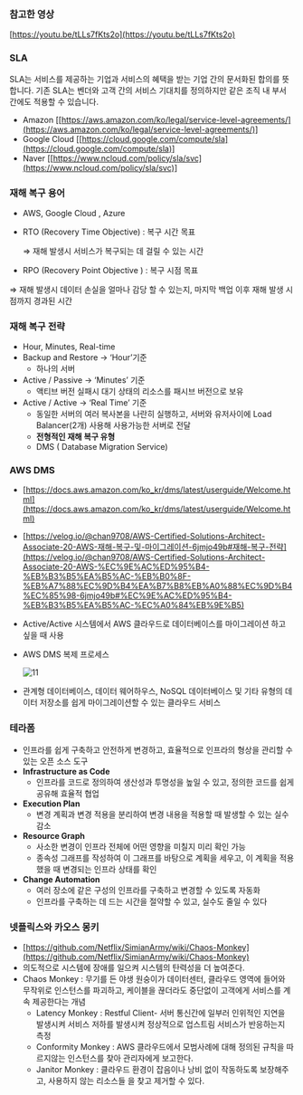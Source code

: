 ### 참고한 영상 
[https://youtu.be/tLLs7fKts2o](https://youtu.be/tLLs7fKts2o)

### SLA

SLA는 서비스를 제공하는 기업과 서비스의 혜택을 받는 기업 간의 문서화된 합의를 뜻합니다. 기존 SLA는 벤더와 고객 간의 서비스 기대치를 정의하지만 같은 조직 내 부서 간에도 적용할 수 있습니다.

- Amazon [[https://aws.amazon.com/ko/legal/service-level-agreements/](https://aws.amazon.com/ko/legal/service-level-agreements/)]
- Google Cloud [[https://cloud.google.com/compute/sla](https://cloud.google.com/compute/sla)]
- Naver [[https://www.ncloud.com/policy/sla/svc](https://www.ncloud.com/policy/sla/svc)]

### 재해 복구 용어

- AWS, Google Cloud , Azure
- RTO (Recovery Time Objective) : 복구 시간 목표

  ⇒ 재해 발생시 서비스가 복구되는 데 걸릴 수 있는 시간  

- RPO (Recovery Point Objective )  : 복구 시점 목표

 ⇒ 재해 발생시 데이터 손실을 얼마나 감당 할 수 있는지, 마지막 백업 이후 재해 발생 시점까지 경과된 시간

### 재해 복구 전략

- Hour, Minutes, Real-time
- Backup and Restore → ‘Hour’기준
    - 하나의 서버
- Active /  Passive → ‘Minutes’ 기준
    - 액티브 버전 실패시 대기 상태의 리소스를 패시브 버전으로 보유
- Active / Active → ‘Real Time’ 기준
    - 동일한 서버의 여러 복사본을 나란히 실행하고, 서버와 유저사이에 Load Balancer(2개) 사용해 사용가능한 서버로 전달
    - **전형적인 재해 복구 유형**
    - DMS ( Database Migration Service)
    

### AWS DMS

- [https://docs.aws.amazon.com/ko_kr/dms/latest/userguide/Welcome.html](https://docs.aws.amazon.com/ko_kr/dms/latest/userguide/Welcome.html)
- [https://velog.io/@chan9708/AWS-Certified-Solutions-Architect-Associate-20-AWS-재해-복구-및-마이그레이션-6jmjo49b#재해-복구-전략](https://velog.io/@chan9708/AWS-Certified-Solutions-Architect-Associate-20-AWS-%EC%9E%AC%ED%95%B4-%EB%B3%B5%EA%B5%AC-%EB%B0%8F-%EB%A7%88%EC%9D%B4%EA%B7%B8%EB%A0%88%EC%9D%B4%EC%85%98-6jmjo49b#%EC%9E%AC%ED%95%B4-%EB%B3%B5%EA%B5%AC-%EC%A0%84%EB%9E%B5)
- Active/Active 시스템에서 AWS 클라우드로 데이터베이스를 마이그레이션 하고 싶을 때 사용
- AWS DMS 복제 프로세스

    ![11](https://user-images.githubusercontent.com/95288297/199516499-0b00ebf6-7330-4aac-814c-6ce9bf085232.png)

    
- 관계형 데이터베이스, 데이터 웨어하우스, NoSQL 데이터베이스 및 기타 유형의 데이터 저장소를 쉽게 마이그레이션할 수 있는 클라우드 서비스


### 테라폼

- 인프라를 쉽게 구축하고 안전하게 변경하고, 효율적으로 인프라의 형상을 관리할 수 있는 오픈 소스 도구
- **Infrastructure as Code**
    - 인프라를 코드로 정의하여 생산성과 투명성을 높일 수 있고, 정의한 코드를 쉽게 공유해 효율적 협업
- **Execution Plan**
    - 변경 계획과 변경 적용을 분리하여 변경 내용을 적용할 때 발생할 수 있는 실수 감소
- **Resource Graph**
    - 사소한 변경이 인프라 전체에 어떤 영향을 미칠지 미리 확인 가능
    - 종속성 그래프를 작성하여 이 그래프를 바탕으로 계획을 세우고, 이 계획을 적용했을 때 변경되는 인프라 상태를 확인
- **Change Automation**
    - 여러 장소에 같은 구성의 인프라를 구축하고 변경할 수 있도록 자동화
    - 인프라를 구축하는 데 드는 시간을 절약할 수 있고, 실수도 줄일 수 있다


### 넷플릭스와 카오스 몽키

- [https://github.com/Netflix/SimianArmy/wiki/Chaos-Monkey](https://github.com/Netflix/SimianArmy/wiki/Chaos-Monkey)
- 의도적으로 시스템에 장애를 일으켜 시스템의 탄력성을 더 높여준다.
- Chaos Monkey :  무기를 든 야생 원숭이가 데이터센터, 클라우드 영역에 들어와 무작위로 인스턴스를 파괴하고, 케이블을 끊더라도 중단없이 고객에게 서비스를 계속 제공한다는 개념
    - Latency Monkey : Restful Client- 서버 통신간에 일부러 인위적인 지연을 발생시켜 서비스 저하를 발생시켜 정상적으로 업스트림 서비스가 반응하는지 측정
    - Conformity Monkey : AWS 클라우드에서 모범사례에 대해 정의된 규칙을 따르지않는 인스턴스를 찾아 관리자에게 보고한다.
    - Janitor Monkey : 클라우드 환경이 잡음이나 낭비 없이 작동하도록 보장해주고, 사용하지 않는 리소스들 을 찾고 제거할 수 있다.
